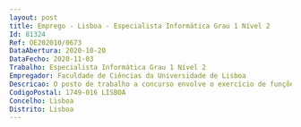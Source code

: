```yaml
--- 
layout: post
title: Emprego - Lisboa - Especialista Informática Grau 1 Nível 2
Id: 81324
Ref: OE202010/0673
DataAbertura: 2020-10-20
DataFecho: 2020-11-03
Trabalho: Especialista Informática Grau 1 Nível 2
Empregador: Faculdade de Ciências da Universidade de Lisboa
Descricao: O posto de trabalho a concurso envolve o exercício de funções da carreira de Especialista de Informática e categoria de Especialista de Informática de Grau 1, Nível 2, tal como descritas no Decreto Lei n.º 97 2001, de 26 de março, e na Portaria n.º 358 2002, de 03 de abril.
CodigoPostal: 1749-016 LISBOA
Concelho: Lisboa
Distrito: Lisboa
--- 
```

